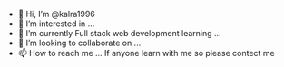 - 👋 Hi, I’m @kalra1996
- 👀 I’m interested in ...
- 🌱 I’m currently Full stack web development learning ...
- 💞️ I’m looking to collaborate on ...
- 📫 How to reach me ...
If anyone learn with me so please contect me
<!---
kalra1996/kalra1996 is a ✨ special ✨ repository because its `README.md` (this file) appears on your GitHub profile.
You can click the Preview link to take a look at your changes.
--->
